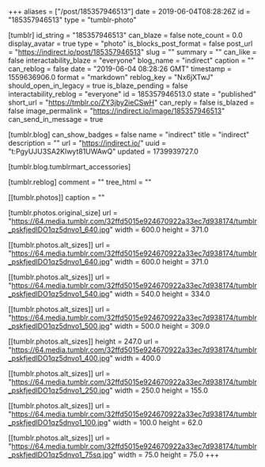 +++
aliases = ["/post/185357946513"]
date = 2019-06-04T08:28:26Z
id = "185357946513"
type = "tumblr-photo"

[tumblr]
id_string = "185357946513"
can_blaze = false
note_count = 0.0
display_avatar = true
type = "photo"
is_blocks_post_format = false
post_url = "https://indirect.io/post/185357946513"
slug = ""
summary = ""
can_like = false
interactability_blaze = "everyone"
blog_name = "indirect"
caption = ""
can_reblog = false
date = "2019-06-04 08:28:26 GMT"
timestamp = 1559636906.0
format = "markdown"
reblog_key = "Nx6jXTwJ"
should_open_in_legacy = true
is_blaze_pending = false
interactability_reblog = "everyone"
id = 185357946513.0
state = "published"
short_url = "https://tmblr.co/ZY3jby2ieCSwH"
can_reply = false
is_blazed = false
image_permalink = "https://indirect.io/image/185357946513"
can_send_in_message = true

[tumblr.blog]
can_show_badges = false
name = "indirect"
title = "indirect"
description = ""
url = "https://indirect.io/"
uuid = "t:PgyUJU3SA2Klwyt81UWAwQ"
updated = 1739939727.0

[tumblr.blog.tumblrmart_accessories]

[tumblr.reblog]
comment = ""
tree_html = ""

[[tumblr.photos]]
caption = ""

[tumblr.photos.original_size]
url = "https://64.media.tumblr.com/32ffd5015e924670922a33ec7d938174/tumblr_pskfjedIDO1qz5dnvo1_640.jpg"
width = 600.0
height = 371.0

[[tumblr.photos.alt_sizes]]
url = "https://64.media.tumblr.com/32ffd5015e924670922a33ec7d938174/tumblr_pskfjedIDO1qz5dnvo1_640.jpg"
width = 600.0
height = 371.0

[[tumblr.photos.alt_sizes]]
url = "https://64.media.tumblr.com/32ffd5015e924670922a33ec7d938174/tumblr_pskfjedIDO1qz5dnvo1_540.jpg"
width = 540.0
height = 334.0

[[tumblr.photos.alt_sizes]]
url = "https://64.media.tumblr.com/32ffd5015e924670922a33ec7d938174/tumblr_pskfjedIDO1qz5dnvo1_500.jpg"
width = 500.0
height = 309.0

[[tumblr.photos.alt_sizes]]
height = 247.0
url = "https://64.media.tumblr.com/32ffd5015e924670922a33ec7d938174/tumblr_pskfjedIDO1qz5dnvo1_400.jpg"
width = 400.0

[[tumblr.photos.alt_sizes]]
url = "https://64.media.tumblr.com/32ffd5015e924670922a33ec7d938174/tumblr_pskfjedIDO1qz5dnvo1_250.jpg"
width = 250.0
height = 155.0

[[tumblr.photos.alt_sizes]]
url = "https://64.media.tumblr.com/32ffd5015e924670922a33ec7d938174/tumblr_pskfjedIDO1qz5dnvo1_100.jpg"
width = 100.0
height = 62.0

[[tumblr.photos.alt_sizes]]
url = "https://64.media.tumblr.com/32ffd5015e924670922a33ec7d938174/tumblr_pskfjedIDO1qz5dnvo1_75sq.jpg"
width = 75.0
height = 75.0
+++
